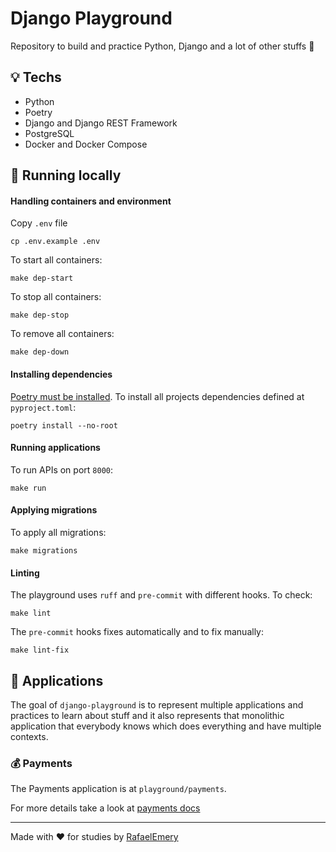 # Django Playground

Repository to build and practice Python, Django and a lot of other stuffs :hammer:

## :bulb: Techs

- Python
- Poetry
- Django and Django REST Framework
- PostgreSQL
- Docker and Docker Compose

## :running: Running locally 

#### Handling containers and environment

Copy `.env` file

    cp .env.example .env

To start all containers:

    make dep-start

To stop all containers:

    make dep-stop

To remove all containers:

    make dep-down

#### Installing dependencies

[Poetry must be installed](https://python-poetry.org/docs/#installation). To install all projects dependencies defined at `pyproject.toml`:

    poetry install --no-root

#### Running applications

To run APIs on port `8000`:

    make run

#### Applying migrations

To apply all migrations:

    make migrations

#### Linting

The playground uses `ruff` and `pre-commit` with different hooks. To check:

    make lint

The `pre-commit` hooks fixes automatically and to fix manually:

    make lint-fix

## :open_file_folder: Applications

The goal of `django-playground` is to represent multiple applications and practices to learn about stuff and it also represents that monolithic application that everybody knows which does everything and have multiple contexts.

### :moneybag:     Payments

The Payments application is at `playground/payments`.

For more details take a look at [payments docs](./playground/payments/README.md)

---
Made with :heart: for studies by [RafaelEmery](https://github.com/RafaelEmery)